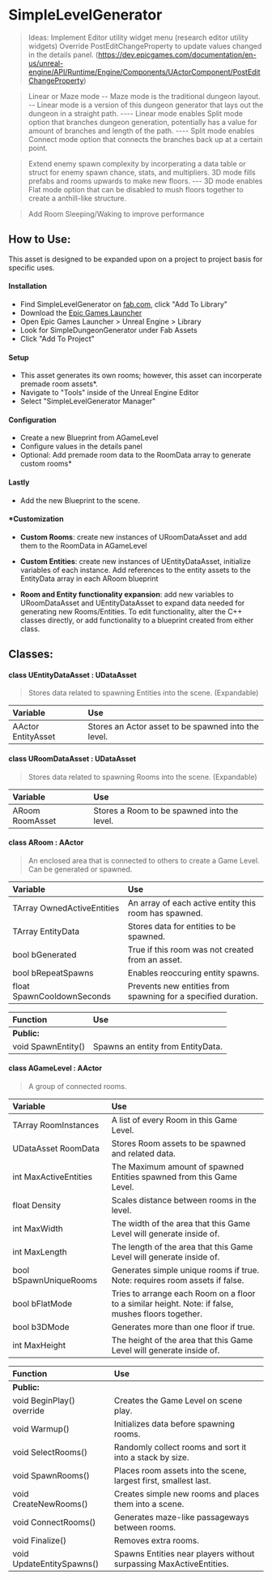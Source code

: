 # SimpleLevelGenerator




>Ideas:
>Implement Editor utility widget menu (research editor utility widgets)
>Override PostEditChangeProperty to update values changed in the details panel.
>(https://dev.epicgames.com/documentation/en-us/unreal-engine/API/Runtime/Engine/Components/UActorComponent/PostEditChangeProperty)

> Linear or Maze mode
-- Maze mode is the traditional dungeon layout.
-- Linear mode is a version of this dungeon generator that lays out the dungeon in a straight path.
---- Linear mode enables Split mode option that branches dungeon generation, potentially has a value for amount of branches and length of the path.
---- Split mode enables Connect mode option that connects the branches back up at a certain point.

> Extend enemy spawn complexity by incorperating a data table or struct for enemy spawn chance, stats, and multipliers.
3D mode fills prefabs and rooms upwards to make new floors. 
--- 3D mode enables Flat mode option that can be disabled to mush floors together to create a anthill-like structure.

> Add Room Sleeping/Waking to improve performance

## How to Use:
This asset is designed to be expanded upon on a project to project basis for specific uses.

#### Installation
- Find SimpleLevelGenerator on [fab.com](fab.com), click "Add To Library"
- Download the [Epic Games Launcher](https://store.epicgames.com/en-US/)
- Open Epic Games Launcher > Unreal Engine > Library
- Look for SimpleDungeonGenerator under Fab Assets
- Click "Add To Project"

#### Setup 
- This asset generates its own rooms; however, this asset can incorperate premade room assets*.
- Navigate to "Tools" inside of the Unreal Engine Editor
- Select "SimpleLevelGenerator Manager"

#### Configuration
- Create a new Blueprint from AGameLevel
- Configure values in the details panel
- Optional: Add premade room data to the RoomData array to generate custom rooms*

#### Lastly
- Add the new Blueprint to the scene.

#### *Customization
- __Custom Rooms__: create new instances of URoomDataAsset
and add them to the RoomData in AGameLevel

- __Custom Entities__: create new instances of UEntityDataAsset,
initialize variables of each instance. Add references to the
entity assets to the EntityData array in each ARoom blueprint

- __Room and Entity functionality expansion__: add new variables to 
URoomDataAsset and UEntityDataAsset to expand data needed for generating
new Rooms/Entities. To edit functionality, alter the C++ classes directly, 
or add functionality to a blueprint created from either class.


## Classes:


#### class UEntityDataAsset : UDataAsset 
> Stores data related to spawning Entities into the scene. (Expandable)

| Variable                                 | Use                                                                  |
|:-----------------------------------------|:---------------------------------------------------------------------|
| AActor EntityAsset | Stores an Actor asset to be spawned into the level. |

#### class URoomDataAsset : UDataAsset
> Stores data related to spawning Rooms into the scene. (Expandable)

| Variable                                 | Use                                                                  |
|:-----------------------------------------|:---------------------------------------------------------------------|
| ARoom RoomAsset | Stores a Room to be spawned into the level. |

#### class ARoom : AActor
> An enclosed area that is connected to others to create a Game Level.
> Can be generated or spawned.

| Variable                                 | Use                                                                  |
|:-----------------------------------------|:---------------------------------------------------------------------|
| TArray<AActor> OwnedActiveEntities | An array of each active entity this room has spawned. |
| TArray<UEntityDataAsset> EntityData | Stores data for entities to be spawned. |
| bool bGenerated | True if this room was not created from an asset. |
| bool bRepeatSpawns | Enables reoccuring entity spawns. |
| float SpawnCooldownSeconds | Prevents new entities from spawning for a specified duration. |

| Function                                 | Use                                                                  |
|:-----------------------------------------|:---------------------------------------------------------------------|
| **Public:**| |
| void SpawnEntity()  | Spawns an entity from EntityData. |

#### class AGameLevel : AActor
 > A group of connected rooms.

| Variable                                 | Use                                                                  |
|:-----------------------------------------|:---------------------------------------------------------------------|
| TArray<ARoom> RoomInstances | A list of every Room in this Game Level. |
| UDataAsset RoomData | Stores Room assets to be spawned and related data. |
| int MaxActiveEntities | The Maximum amount of spawned Entities spawned from this Game Level. |
| float Density | Scales distance between rooms in the level. |
| int MaxWidth | The width of the area that this Game Level will generate inside of. |
| int MaxLength | The length of the area that this Game Level will generate inside of. |
| bool bSpawnUniqueRooms | Generates simple unique rooms if true. Note: requires room assets if false. |
| bool bFlatMode | Tries to arrange each Room on a floor to a similar height. Note: if false, mushes floors together.|
| bool b3DMode | Generates more than one floor if true. |
| int MaxHeight | The height of the area that this Game Level will generate inside of. |


| Function                                  | Use                                                                 |
|:------------------------------------------|:--------------------------------------------------------------------|
| **Public:** |  |
| void BeginPlay() override | Creates the Game Level on scene play. |
| void Warmup() | Initializes data before spawning rooms. |
| void SelectRooms() | Randomly collect rooms and sort it into a stack by size. |
| void SpawnRooms() | Places room assets into the scene, largest first, smallest last. |
| void CreateNewRooms() | Creates simple new rooms and places them into a scene. |
| void ConnectRooms() | Generates maze-like passageways between rooms. |
| void Finalize() | Removes extra rooms. |
| void UpdateEntitySpawns() | Spawns Entities near players without surpassing MaxActiveEntities. |

